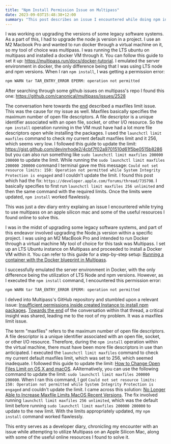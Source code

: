```yaml
---
title: "Npm Install Permission Issue on Multipass"
date: 2023-09-03T15:48:38+12:00
summary: "This post describes an issue I encountered while doing npm install on multipass and what information I found about it."
---
```


I was working on upgrading the versions of some legacy software systems. As a part of this, I had to upgrade the node js version in a project. I use an M2 Macbook Pro and wanted to run docker through a virtual machine on it, so my tool of choice was multipass. I was running the LTS ubuntu on multipass and installed a docker VM through it. You can follow this guide to set it up: https://multipass.run/docs/docker-tutorial. I emulated the server environment in docker, the only difference being that I was using LTS node and npm versions. When I ran `npm install`, I was getting a permission error:
```sh
npm WARN tar TAR_ENTRY_ERROR EPERM: operation not permitted
```

After searching through some github issues on multipass's repo I found this one: https://github.com/canonical/multipass/issues/2528

The conversation here towards the [end](https://github.com/canonical/multipass/issues/2528#issuecomment-1198293627) described a maxfiles limit issue. This was the cause for my issue as well. Maxfiles basically specifies the maximum number of open file descriptors. A file descriptor is a unique identifier associated with an open file, socket, or other I/O resource. So the `npm install` operation running in the VM must have had a lot more file descriptors open while installing the packages. I used the `launchctl limit maxfiles` command to check my current default maxfiles limit and it 256, which seems very low. I followed this guide to update the limit: https://gist.github.com/devinrhode2/4cbf7f02a9701510d61f5be0515b8286 but you can also run something like `sudo launchctl limit maxfiles 200000 200000` to update the limit. While running the `sudo launchctl limit maxfiles 200000 200000` command I terminal gave me this message: `Could not set resource limits: 150: Operation not permitted while System Integrity Protection is engaged` and I couldn't update the limit. I found this post which had the fix: `https://developer.apple.com/forums/thread/735798`. I basically specifies to first run `launchctl limit maxfiles 256 unlimited` and then the same command with the required limits. Once the limits were updated, `npm install` worked flawlessly.

This was just a dev diary entry explaing an issue I encountered while trying to use multipass on an apple silicon mac and some of the useful resources I found online to solve this.


I was in the midst of upgrading some legacy software systems, and part of this endeavor involved upgrading the Node.js version within a specific project. I was using an M2 MacBook Pro and intended to run Docker through a virtual machine My tool of choice for this task was Multipass. I set up an LTS Ubuntu instance on Multipass and proceeded to install a Docker VM within it. You can refer to this guide for a step-by-step setup: [Running a container with the Docker blueprint in Multipass](https://multipass.run/docs/docker-tutorial).

I successfully emulated the server environment in Docker, with the only difference being the utilization of LTS Node and npm versions. However, as I executed the `npm install` command, I encountered this permission error:
```sh
npm WARN tar TAR_ENTRY_ERROR EPERM: operation not permitted
```

I delved into Multipass's GitHub repository and stumbled upon a relevant issue: [Insufficient permissions inside created Instance to install npm packages](https://github.com/canonical/multipass/issues/2528). [Towards the end](https://github.com/canonical/multipass/issues/2528#issuecomment-1198293627) of the conversation within that thread, a critical insight was shared, leading me to the root of my problem. It was a maxfiles limit issue.

The term "maxfiles" refers to the maximum number of open file descriptors. A file descriptor is a unique identifier associated with an open file, socket, or other I/O resource. Therefore, during the `npm install` operation within the virtual machine, there must have been more file descriptors in use than anticipated. I executed the `launchctl limit maxfiles` command to check my current default maxfiles limit, which was set to 256, which seemed inadequate. I followed this guide to update the limit: [How to Change Open Files Limit on OS X and macOS](https://gist.github.com/devinrhode2/4cbf7f02a9701510d61f5be0515b8286). AAlternatively, you can use the following command to update the limit: `sudo launchctl limit maxfiles 200000 200000`. When I ran this command, I got `Could not set resource limits: 150: Operation not permitted while System Integrity Protection is engaged` and couldn't update the limit. I came across this solution: [No Longer Able to Increase Maxfile Limits MacOS Recent Versions](https://developer.apple.com/forums/thread/735798). The fix involved running `launchctl limit maxfiles 256 unlimited`, which was the default limit before running `sudo launchctl limit maxfiles 200000 200000` to update to the new limit. With the limits appropriately updated, my `npm install` command worked flawlessly.

This entry serves as a developer diary, chronicling my encounter with an issue while attempting to utilize Multipass on an Apple Silicon Mac, along with some of the useful online resources I found to solve it.